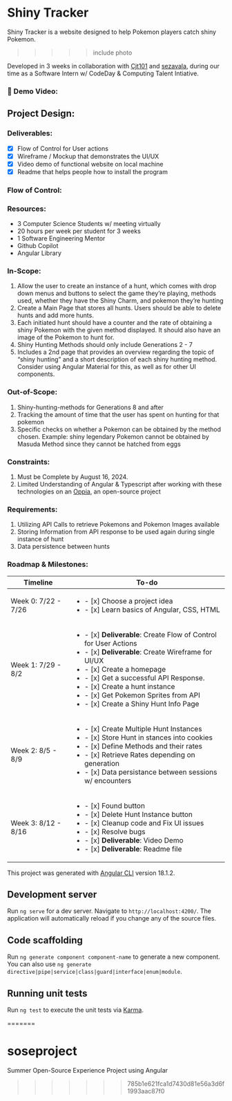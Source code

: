 # Shiny Tracker
Shiny Tracker is a website designed to help Pokemon players catch shiny Pokemon.   

>>>>> include photo


Developed in 3 weeks in collaboration with [Cjt101](https://github.com/cjt101) and [sezavala](https://github.com/sezavala), during our time as a Software Intern w/ CodeDay & Computing Talent Intiative. 

### 🎥 Demo Video: 



## Project Design:

### Deliverables:
- [x] Flow of Control for User actions
- [x] Wireframe / Mockup that demonstrates the UI/UX
- [x] Video demo of functional website on local machine
- [x] Readme that helps people how to install the program

### Flow of Control: 


### Resources: 
- 3 Computer Science Students w/ meeting virtually
- 20 hours per week per student for 3 weeks
- 1 Software Engineering Mentor  
- Github Copilot 
- Angular Library  


### In-Scope:
1. Allow the user to create an instance of a hunt, which comes with drop down menus and buttons to select the game they’re playing, methods used, whether they have the Shiny Charm, and pokemon they’re hunting
2. Create a Main Page that stores all hunts. Users should be able to delete hunts and add more hunts.
3. Each initiated hunt should have a counter and the rate of obtaining a shiny Pokemon with the given method displayed. It should also have an image of the Pokemon to hunt for.
4. Shiny Hunting Methods should only include Generations 2 - 7 
5. Includes a 2nd page that provides an overview regarding the topic of “shiny hunting” and a short description of each shiny hunting method. Consider using Angular Material for this, as well as for other UI components.

### Out-of-Scope:
1. Shiny-hunting-methods for Generations 8 and after
2. Tracking the amount of time that the user has spent on hunting for that pokemon
3. Specific checks on whether a Pokemon can be obtained by the method chosen. Example: shiny legendary Pokemon cannot be obtained by Masuda Method since they cannot be hatched from eggs

### Constraints:
1. Must be Complete by August 16, 2024.
2. Limited Understanding of Angular & Typescript after working with these technologies on an [Oppia](https://github.com/sezavala/oppia), an open-source project
   
### Requirements:
1. Utilizing API Calls to retrieve Pokemons and Pokemon Images available
2. Storing Information from API response to be used again during single instance of hunt
3. Data persistence between hunts

### Roadmap & Milestones:
| Timeline | To-do |
| ----------- | ----------- |
| Week 0: 7/22 - 7/26 | <ul><li>- [x] Choose a project idea </li><li>- [x] Learn basics of Angular, CSS, HTML
| Week 1: 7/29 - 8/2 | <ul><li>- [x] **Deliverable**: Create Flow of Control for User Actions </li><li>- [x] **Deliverable**: Create Wireframe for UI/UX </li><li>- [x] Create a homepage </li><li>- [x] Get a successful API Response. </li><li>- [x] Create a hunt instance </li><li>- [x] Get Pokemon Sprites from API </li><li>- [x] Create a Shiny Hunt Info Page|
| Week 2: 8/5 - 8/9 | <ul><li>- [x] Create Multiple Hunt Instances </li><li>- [x] Store Hunt in stances into cookies </li><li>- [x] Define Methods and their rates </li><li>- [x] Retrieve Rates depending on generation </li><li>- [x] Data persistance between sessions w/ encounters| 
| Week 3: 8/12 - 8/16 | <ul><li>- [x] Found button </li><li>- [x] Delete Hunt Instance button </li><li>- [x] Cleanup code and Fix UI issues </li><li>- [x] Resolve bugs </li><li>- [x] **Deliverable**: Video Demo </li><li>- [x] **Deliverable**: Readme file | 




This project was generated with [Angular CLI](https://github.com/angular/angular-cli) version 18.1.2.

## Development server

Run `ng serve` for a dev server. Navigate to `http://localhost:4200/`. The application will automatically reload if you change any of the source files.

## Code scaffolding

Run `ng generate component component-name` to generate a new component. You can also use `ng generate directive|pipe|service|class|guard|interface|enum|module`.

## Running unit tests

Run `ng test` to execute the unit tests via [Karma](https://karma-runner.github.io).

=======
# soseproject
Summer Open-Source Experience Project using Angular 
>>>>>>> 785b1e621fca1d7430d81e56a3d6f1993aac87f0
